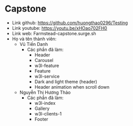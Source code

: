 # Capstone

- Link github: https://github.com/huongthao0296/Testing
- Link youtube: https://youtu.be/xHOao702FH0
- Link web: Farmstead-capstone.surge.sh
- Họ và tên thành viên:
  - Vũ Tiến Danh
    - Các phần đã làm:
      - Header
      - Carousel
      - w3l-feature
      - Feature
      - w3l-service
      - Dark and light theme (header)
      - Header animation when scroll down
  - Nguyễn Thị Hương Thảo
    - Các phần đã làm:
      - w3l-index
      - Gallery
      - w3l-clients-1
      - Footer
